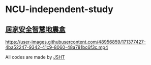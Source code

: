 # NCU-independent-study

## [居家安全智慧地震盒](https://github.com/JSHT/NCU-independent-study/files/8813017/v3.1.pdf)

https://user-images.githubusercontent.com/48956859/171377427-4ba52247-9342-41c9-8060-48a781bc6f3c.mp4


All codes are made by [JSHT](https://github.com/JSHT)
